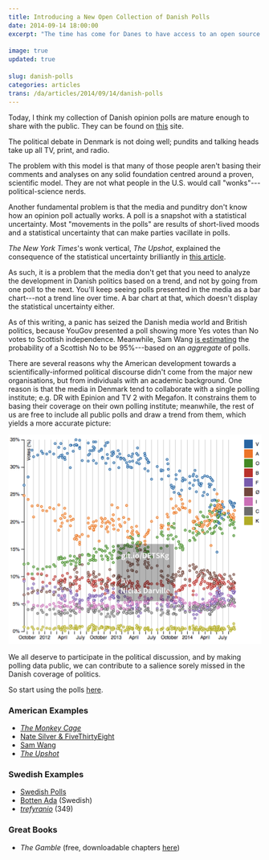 ```yaml
---
title: Introducing a New Open Collection of Danish Polls
date: 2014-09-14 18:00:00
excerpt: "The time has come for Danes to have access to an open source of Danish opinion polls. That collection is available now."

image: true
updated: true

slug: danish-polls
categories: articles
trans: /da/articles/2014/09/14/danish-polls
---
```

Today, I think my collection of Danish opinion polls are mature enough to share with the public. They can be found on [this](https://github.com/ndarville/danish-polls) site.

The political debate in Denmark is not doing well; pundits and talking heads take up all TV, print, and radio.

The problem with this model is that many of those people aren't basing their comments and analyses on any solid foundation centred around a proven, scientific model. They are not what people in the U.S. would call "wonks"---political-science nerds.

Another fundamental problem is that the media and punditry don't know how an opinion poll actually works. A poll is a snapshot with a statistical uncertainty. Most "movements in the polls" are results of short-lived moods and a statistical uncertainty that can make parties vacillate in polls.

<i>The New York Times</i>'s wonk vertical, <i>The Upshot</i>, explained the consequence of the statistical uncertainty brilliantly in [this article](http://www.nytimes.com/2014/05/02/upshot/how-not-to-be-misled-by-the-jobs-report.html).

As such, it is a problem that the media don't get that you need to analyze the development in Danish politics based on a trend, and not by going from one poll to the next. You'll keep seeing polls presented in the media as a bar chart---not a trend line over time. A bar chart at that, which doesn't display the statistical uncertainty either.

As of this writing, a panic has seized the Danish media world and British politics, because YouGov presented a poll showing more Yes votes than No votes to Scottish independence. Meanwhile, Sam Wang [is estimating](http://election.princeton.edu/2014/09/12/a-note-on-scottish-independence/) the probability of a Scottish No to be 95%---based on an *aggregate* of polls.

There are several reasons why the American development towards a scientifically-informed political discourse didn't come from the major new organisations, but from individuals with an academic background. One reason is that the media in Denmark tend to collaborate with a single polling institute; e.g. DR with Epinion and TV 2 with Megafon. It constrains them to basing their coverage on their own polling institute; meanwhile, the rest of us are free to include all public polls and draw a trend from them, which yields a more accurate picture:

[![Trend line](/assets/danish-polls/image.png)](/assets/danish-polls/image.png)

We all deserve to participate in the political discussion, and by making polling data public, we can contribute to a salience sorely missed in the Danish coverage of politics.

So start using the polls [here](https://github.com/ndarville/danish-polls).

### American Examples ###

* <i>[The Monkey Cage](http://themonkeycage.org/2007/11/20/why_this_blog/)</i>
* [Nate Silver & FiveThirtyEight](https://en.wikipedia.org/wiki/FiveThirtyEight)
* [Sam Wang](http://election.princeton.edu/)
* <i>[The Upshot](http://nytimes.com/upshot/)</i>

### Swedish Examples ###

* [Swedish Polls](https://github.com/MansMeg/SwedishPolls)
* [Botten Ada](http://bottenada.se) (Swedish)
* <i>[trefyranio](http://trefyranio.com/english)</i> (349)

### Great Books ###
* <i>The Gamble</i> (free, downloadable chapters [here](http://themonkeycage.org/2013/01/24/new-e-chapter-of-the-gamble-available-its-free/))
